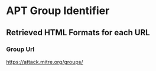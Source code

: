 # APT Group Identifier

## Retrieved HTML Formats for each URL

### Group Url

<https://attack.mitre.org/groups/>
